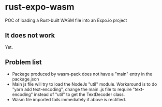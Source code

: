 # rust-expo-wasm
POC of loading a Rust-built WASM file into an Expo.io project 

## It does not work
Yet.

## Problem list
* Package produced by wasm-pack does not have a "main" entry in the package.json
* Main js file will try to load the NodeJs "util" module. Workaround is to do "yarn add text-encoding", change the main .js file to require "text-encoding" instead of "util" to get the TextDecoder class.
* Wasm file imported fails immediately if above is rectified.
